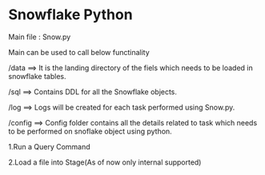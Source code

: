 # Snowflake Python
Main file : Snow.py

Main can be used to call below functinality

/data ==> It is the landing directory of the fiels which needs to be loaded in snowflake tables.

/sql ==> Contains DDL for all the Snowflake objects.

/log ==> Logs will be created for each task performed using Snow.py.

/config ==> Config folder contains all the details related to task which needs to be performed on snoflake object using python.

  1.Run a Query Command
  
  2.Load a file into Stage(As of now only internal supported)
  
